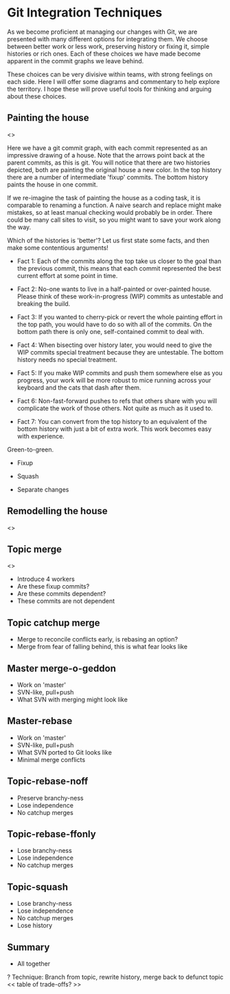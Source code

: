 Git Integration Techniques
==========================

As we become proficient at managing our changes with Git, we are presented with
many different options for integrating them. We choose between better work or
less work, preserving history or fixing it, simple histories or rich ones. Each
of these choices we have made become apparent in the commit graphs we leave
behind.

These choices can be very divisive within teams, with strong feelings on each
side. Here I will offer some diagrams and commentary to help explore the
territory. I hope these will prove useful tools for thinking and arguing about
these choices.

Painting the house
------------------

<<house painting diagram>>

Here we have a git commit graph, with each commit represented as an impressive
drawing of a house. Note that the arrows point back at the parent commits, as
this is git. You will notice that there are two histories depicted, both are
painting the original house a new color. In the top history there are a number
of intermediate 'fixup' commits. The bottom history paints the house in one
commit.

If we re-imagine the task of painting the house as a coding task, it is
comparable to renaming a function. A naive search and replace might make
mistakes, so at least manual checking would probably be in order.  There could
be many call sites to visit, so you might want to save your work along the way.

Which of the histories is 'better'? Let us first state some facts, and then
make some contentious arguments!

- Fact 1: Each of the commits along the top take us closer to the goal than the
  previous commit, this means that each commit represented the best current
  effort at some point in time.

- Fact 2: No-one wants to live in a half-painted or over-painted house. Please
  think of these work-in-progress (WIP) commits as untestable and breaking the
  build.

- Fact 3: If you wanted to cherry-pick or revert the whole painting effort in
  the top path, you would have to do so with all of the commits. On the bottom
  path there is only one, self-contained commit to deal with.

- Fact 4: When bisecting over history later, you would need to give the WIP
  commits special treatment because they are untestable. The bottom history
  needs no special treatment.

- Fact 5: If you make WIP commits and push them somewhere else as you progress,
  your work will be more robust to mice running across your keyboard and the
  cats that dash after them.

- Fact 6: Non-fast-forward pushes to refs that others share with you will
  complicate the work of those others. Not quite as much as it used to.

- Fact 7: You can convert from the top history to an equivalent of the bottom
  history with just a bit of extra work. This work becomes easy with
  experience.

Green-to-green.

- Fixup

- Squash

- Separate changes

Remodelling the house
---------------------

<<house remodelling diagram>>

Topic merge
-----------

<<topic merge diagram>>

- Introduce 4 workers
- Are these fixup commits?
- Are these commits dependent?
- These commits are not dependent

Topic catchup merge
-------------------

- Merge to reconcile conflicts early, is rebasing an option?
- Merge from fear of falling behind, this is what fear looks like

Master merge-o-geddon
---------------------

- Work on 'master'
- SVN-like, pull+push
- What SVN with merging might look like

Master-rebase
-------------

- Work on 'master'
- SVN-like, pull+push
- What SVN ported to Git looks like
- Minimal merge conflicts

Topic-rebase-noff
-----------------

- Preserve branchy-ness
- Lose independence
- No catchup merges

Topic-rebase-ffonly
-------------------

- Lose branchy-ness
- Lose independence
- No catchup merges

Topic-squash
------------

- Lose branchy-ness
- Lose independence
- No catchup merges
- Lose history

Summary
-------

- All together

? Technique: Branch from topic, rewrite history, merge back to defunct topic
<< table of trade-offs? >>
